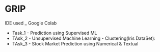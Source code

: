 # GRIP

IDE used _ Google Colab
* Task_1 - Prediction using Supervised ML
* TAsk_2 - Unsupervised Machine Learning - Clustering(Iris DataSet):
* TAsk_3 - Stock Market Prediction using Numerical & Textual
